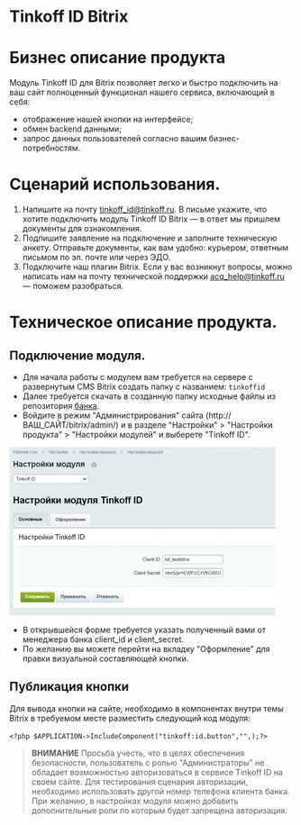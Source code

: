 # Tinkoff ID Bitrix

# Бизнес описание продукта

Модуль Tinkoff ID для Bitrix позволяет легко и быстро подключить на ваш сайт полноценный функционал нашего сервиса, включающий в себя:

- отображение нашей кнопки на интерфейсе;
- обмен backend данными;
- запрос данных пользователей согласно вашим бизнес-потребностям.

# Сценарий использования.
1. Напишите на почту tinkoff_id@tinkoff.ru. В письме укажите, что хотите подключить модуль Tinkoff ID Bitrix — в ответ мы пришлем документы для ознакомления.
2. Подпишите заявление на подключение и заполните техническую анкету. Отправьте документы, как вам удобно: курьером, ответным письмом по эл. почте или через ЭДО.
3. Подключите наш плагин Bitrix. Если у вас возникнут вопросы, можно написать нам на почту технической поддержки acq_help@tinkoff.ru — поможем разобраться.


# Техническое описание продукта.

## Подключение модуля.
- Для начала работы с модулем вам требуется на сервере с развернутым CMS Bitrix создать папку с названием: `tinkoffid`
- Далее требуется скачать в созданную папку исходные файлы из репозитория [банка](https://github.com/Tinkoff/tinkoff-id/tree/master/tinkoff-auth).
- Войдите в режим "Администрирования" сайта (http://ВАШ_САЙТ/bitrix/admin/) и в разделе "Настройки" > "Настройки продукта" > "Настройки модулей" и выберете "Tinkoff ID".

![Результат](./img/bitrix.png)

- В открывшейся форме требуется указать полученный вами от менеджера банка client_id и client_secret.
- По желанию вы можете перейти на вкладку "Оформление" для правки визуальной составляющей кнопки.

## Публикация кнопки

Для вывода кнопки на сайте, необходимо в компонентах внутри темы Bitrix в требуемом месте разместить следующий код модуля:

`<?php $APPLICATION->IncludeComponent("tinkoff:id.button","",);?>`

> **ВНИМАНИЕ**
Просьба учесть, что в целях обеспечения безопасности,  пользователь с ролью "Администраторы" не обладает возможностью авторизоваться в сервисе Tinkoff ID на своем сайте. Для тестирования сценария авторизации, необходимо использовать другой номер телефона клиента банка. При желанию, в настройках модуля можно добавить дополнительные роли по которым будет запрещена авторизация.
